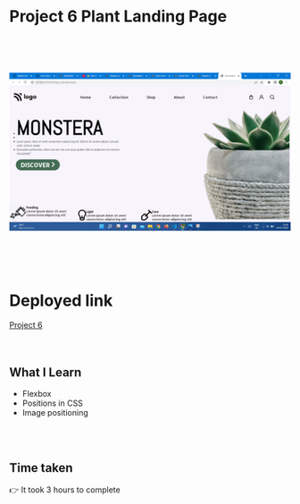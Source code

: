 # Project 6 Plant Landing Page

<br>
<br>
<br>

![Project 6](/project6.png)

<br>
<br>
<br>

# Deployed link

[Project 6](https://monstera-plant-landing-page.netlify.app/ "project link")
<br>
<br>
<br>

## What I Learn

* Flexbox
* Positions in CSS
* Image positioning

 <br>
 <br>

## Time taken 
👉 It took 3 hours to complete

